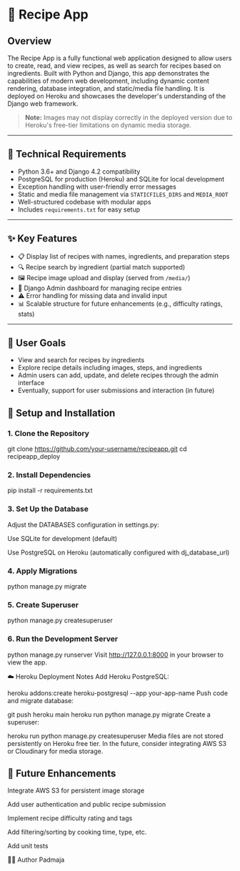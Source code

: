 # 🥘 Recipe App

## Overview

The Recipe App is a fully functional web application designed to allow users to create, read, and view recipes, as well as search for recipes based on ingredients. Built with Python and Django, this app demonstrates the capabilities of modern web development, including dynamic content rendering, database integration, and static/media file handling. It is deployed on Heroku and showcases the developer's understanding of the Django web framework.

> **Note:** Images may not display correctly in the deployed version due to Heroku's free-tier limitations on dynamic media storage.

---

## 🔧 Technical Requirements

- Python 3.6+ and Django 4.2 compatibility
- PostgreSQL for production (Heroku) and SQLite for local development
- Exception handling with user-friendly error messages
- Static and media file management via `STATICFILES_DIRS` and `MEDIA_ROOT`
- Well-structured codebase with modular apps
- Includes `requirements.txt` for easy setup

---

## ✨ Key Features

- 📋 Display list of recipes with names, ingredients, and preparation steps
- 🔍 Recipe search by ingredient (partial match supported)
- 🖼 Recipe image upload and display (served from `/media/`)
- 👤 Django Admin dashboard for managing recipe entries
- ⚠️ Error handling for missing data and invalid input
- 📊 Scalable structure for future enhancements (e.g., difficulty ratings, stats)

---

## 🎯 User Goals

- View and search for recipes by ingredients
- Explore recipe details including images, steps, and ingredients
- Admin users can add, update, and delete recipes through the admin interface
- Eventually, support for user submissions and interaction (in future)

## 🚀 Setup and Installation

### 1. Clone the Repository

git clone https://github.com/your-username/recipeapp.git
cd recipeapp_deploy

### 2. Install Dependencies

pip install -r requirements.txt

### 3. Set Up the Database

Adjust the DATABASES configuration in settings.py:

Use SQLite for development (default)

Use PostgreSQL on Heroku (automatically configured with dj_database_url)

### 4. Apply Migrations

python manage.py migrate

### 5. Create Superuser

python manage.py createsuperuser

### 6. Run the Development Server

python manage.py runserver
Visit http://127.0.0.1:8000 in your browser to view the app.

☁️ Heroku Deployment Notes
Add Heroku PostgreSQL:

heroku addons:create heroku-postgresql --app your-app-name
Push code and migrate database:

git push heroku main
heroku run python manage.py migrate
Create a superuser:

heroku run python manage.py createsuperuser
Media files are not stored persistently on Heroku free tier. In the future, consider integrating AWS S3 or Cloudinary for media storage.

## 📌 Future Enhancements

Integrate AWS S3 for persistent image storage

Add user authentication and public recipe submission

Implement recipe difficulty rating and tags

Add filtering/sorting by cooking time, type, etc.

Add unit tests

👩‍💻 Author
Padmaja
